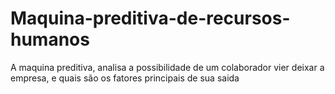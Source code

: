 # Maquina-preditiva-de-recursos-humanos
A maquina preditiva, analisa a possibilidade de um colaborador vier deixar a empresa, e quais são os fatores principais de sua saida
